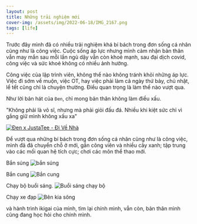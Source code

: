 ```yaml
---
layout: post
title: Những trải nghiệm mới
cover-img: /assets/img/2022-06-18/IMG_2167.png
tags: [life]
---
```



Trước đây mình đã có nhiều trải nghiệm khá bí bách trong đơn sống cá nhân cũng như là công việc. 
Cuộc sống áp lực nhưng mình cảm nhận bản thân vẫn may mắn sau mỗi lần ngủ dậy vẫn còn khoẻ mạnh, sau đại dịch covid, công việc và sức khoẻ không có nhiều ảnh hưởng. 

Công việc của lập trình viên, không thể nào không tránh khỏi những áp lực. Việc đi sớm về muộn, việc OT, hay việc phải làm cả ngày thứ bảy, chủ nhật, lể tết cũng chỉ là chuyện thường. Điều quan trọng là làm thế nào vượt qua. 

Như lời bản hát của `Đen`, chỉ mong bản thân không làm điều xấu.

"Không phải là võ sĩ, nhưng mà phải giỏi đấu đá. Nhiều khi kiệt sức chỉ vì gắng giữ mình không xấu xa"

[![Đen x JustaTee - Đi Về Nhà](https://img.youtube.com/vi/vTJdVE_gjI0/0.jpg)](https://www.youtube.com/watch?v=vTJdVE_gjI0)


Để vượt qua những bí bách trong đơn sống cá nhân cũng như là công việc, mình đã đã chuyển chỗ ở mới, gần công viên và nhiều cây xanh; 
tập trung vào các mối quan hệ tích cực; chơi các môn thể thao mới.


Bắn súng
![bắn súng ](/assets/img/2022-06-18/IMG_2153.png)

Bắn cung
![Bắn cung](/assets/img/2022-06-18/IMG_2184.png)


Chạy bộ buổi sáng.
![Buổi sáng chạy bộ](/assets/img/2022-06-18/IMG_2112.png)


Chạy xe đạp
![Bên kia sông](/assets/img/2022-06-18/IMG_2167.png)


và hành trình ikigai của mình, tìm lại chính mình, vẫn còn, bản thân mình cũng đang học hỏi cho chính mình.